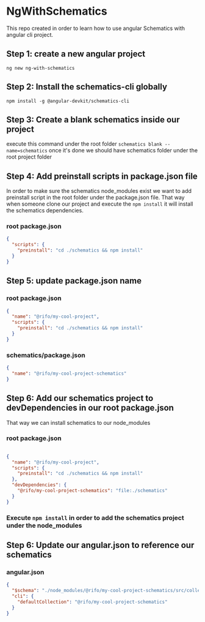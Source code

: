 # NgWithSchematics

This repo created in order to learn how to use angular Schematics with angular cli project.

## Step 1: create a new angular project

`ng new ng-with-schematics`

## Step 2: Install the schematics-cli globally

`npm install -g @angular-devkit/schematics-cli`

## Step 3: Create a blank schematics inside our project

execute this command under the root folder
`schematics blank --name=schematics`
once it's done we should have schematics folder under the root project folder

## Step 4: Add preinstall scripts in package.json file

In order to make sure the schematics node_modules exist we want to add preinstall script in the root folder under the
package.json file. That way when someone clone our project and execute the `npm install` it will install the schematics
dependencies.

### root package.json

```json
{
  "scripts": {
    "preinstall": "cd ./schematics && npm install"
  }
}
```

## Step 5: update package.json name

### root package.json

```json
{
  "name": "@rifo/my-cool-project",
  "scripts": {
    "preinstall": "cd ./schematics && npm install"
  }
}
```

### schematics/package.json

```json
{
  "name": "@rifo/my-cool-project-schematics"
}
```

## Step 6: Add our schematics project to devDependencies in our root package.json
That way we can install schematics to our node_modules

### root package.json

```json

{
  "name": "@rifo/my-cool-project",
  "scripts": {
    "preinstall": "cd ./schematics && npm install"
  },
  "devDependencies": {
    "@rifo/my-cool-project-schematics": "file:./schematics"
  }
}
```
### Execute `npm install` in order to add the schematics project under the node_modules

## Step 6: Update our angular.json to reference our schematics

### angular.json
```json
{
  "$schema": "./node_modules/@rifo/my-cool-project-schematics/src/collection.json",
  "cli": {
    "defaultCollection": "@rifo/my-cool-project-schematics"
  }
}
```
